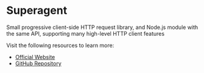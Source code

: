 # Superagent

Small progressive client-side HTTP request library, and Node.js module with the same API, supporting many high-level HTTP client features

Visit the following resources to learn more:

- [Official Website](https://visionmedia.github.io/superagent/)
- [GitHub Repository](https://github.com/visionmedia/superagent)

